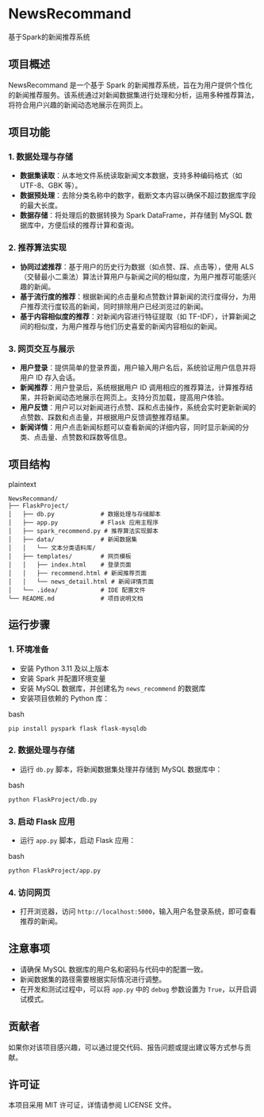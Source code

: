 # NewsRecommand
基于Spark的新闻推荐系统

## 项目概述

NewsRecommand 是一个基于 Spark 的新闻推荐系统，旨在为用户提供个性化的新闻推荐服务。该系统通过对新闻数据集进行处理和分析，运用多种推荐算法，将符合用户兴趣的新闻动态地展示在网页上。

## 项目功能

### 1. 数据处理与存储

- **数据集读取**：从本地文件系统读取新闻文本数据，支持多种编码格式（如 UTF-8、GBK 等）。
- **数据预处理**：去除分类名称中的数字，截断文本内容以确保不超过数据库字段的最大长度。
- **数据存储**：将处理后的数据转换为 Spark DataFrame，并存储到 MySQL 数据库中，方便后续的推荐计算和查询。

### 2. 推荐算法实现

- **协同过滤推荐**：基于用户的历史行为数据（如点赞、踩、点击等），使用 ALS（交替最小二乘法）算法计算用户与新闻之间的相似度，为用户推荐可能感兴趣的新闻。
- **基于流行度的推荐**：根据新闻的点击量和点赞数计算新闻的流行度得分，为用户推荐流行度较高的新闻，同时排除用户已经浏览过的新闻。
- **基于内容相似度的推荐**：对新闻内容进行特征提取（如 TF-IDF），计算新闻之间的相似度，为用户推荐与他们历史喜爱的新闻内容相似的新闻。

### 3. 网页交互与展示

- **用户登录**：提供简单的登录界面，用户输入用户名后，系统验证用户信息并将用户 ID 存入会话。
- **新闻推荐**：用户登录后，系统根据用户 ID 调用相应的推荐算法，计算推荐结果，并将新闻动态地展示在网页上。支持分页加载，提高用户体验。
- **用户反馈**：用户可以对新闻进行点赞、踩和点击操作，系统会实时更新新闻的点赞数、踩数和点击量，并根据用户反馈调整推荐结果。
- **新闻详情**：用户点击新闻标题可以查看新闻的详细内容，同时显示新闻的分类、点击量、点赞数和踩数等信息。

## 项目结构

plaintext











```plaintext
NewsRecommand/
├── FlaskProject/
│   ├── db.py             # 数据处理与存储脚本
│   ├── app.py            # Flask 应用主程序
│   ├── spark_recommend.py # 推荐算法实现脚本
│   ├── data/             # 新闻数据集
│   │   └── 文本分类语料库/
│   ├── templates/        # 网页模板
│   │   ├── index.html    # 登录页面
│   │   ├── recommend.html # 新闻推荐页面
│   │   └── news_detail.html # 新闻详情页面
│   └── .idea/            # IDE 配置文件
└── README.md             # 项目说明文档
```

## 运行步骤

### 1. 环境准备

- 安装 Python 3.11 及以上版本
- 安装 Spark 并配置环境变量
- 安装 MySQL 数据库，并创建名为 `news_recommend` 的数据库
- 安装项目依赖的 Python 库：

bash











```bash
pip install pyspark flask flask-mysqldb
```

### 2. 数据处理与存储

- 运行 `db.py` 脚本，将新闻数据集处理并存储到 MySQL 数据库中：

bash











```bash
python FlaskProject/db.py
```

### 3. 启动 Flask 应用

- 运行 `app.py` 脚本，启动 Flask 应用：

bash











```bash
python FlaskProject/app.py
```

### 4. 访问网页

- 打开浏览器，访问 `http://localhost:5000`，输入用户名登录系统，即可查看推荐的新闻。

## 注意事项

- 请确保 MySQL 数据库的用户名和密码与代码中的配置一致。
- 新闻数据集的路径需要根据实际情况进行调整。
- 在开发和测试过程中，可以将 `app.py` 中的 `debug` 参数设置为 `True`，以开启调试模式。

## 贡献者

如果你对该项目感兴趣，可以通过提交代码、报告问题或提出建议等方式参与贡献。

## 许可证

本项目采用 MIT 许可证，详情请参阅 LICENSE 文件。
